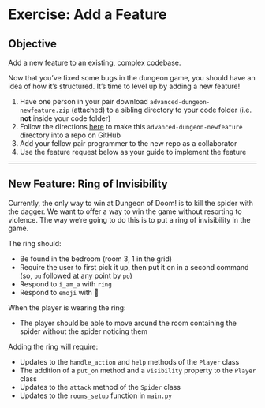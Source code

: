 # Exercise: Add a Feature

## Objective

Add a new feature to an existing, complex codebase.

Now that you’ve fixed some bugs in the dungeon game, you should have an idea of how it’s structured. It’s time to level up by adding a new feature!

1. Have one person in your pair download `advanced-dungeon-newfeature.zip` (attached) to a sibling directory to your code folder (i.e. **not** inside your code folder)
1. Follow the directions [here](https://help.github.com/articles/adding-an-existing-project-to-github-using-the-command-line/) to make this `advanced-dungeon-newfeature` directory into a repo on GitHub
1. Add your fellow pair programmer to the new repo as a collaborator
1. Use the feature request below as your guide to implement the feature

------

## New Feature: Ring of Invisibility

Currently, the only way to win at Dungeon of Doom! is to kill the spider with the dagger. We want to offer a way to win the game without resorting to violence. The way we’re going to do this is to put a ring of invisibility in the game.

The ring should:

- Be found in the bedroom (room 3, 1 in the grid)
- Require the user to first pick it up, then put it on in a second command (so, `pu` followed at any point by `po`)
- Respond to `i_am_a` with `ring`
- Respond to `emoji` with 💍

When the player is wearing the ring:

- The player should be able to move around the room containing the spider without the spider noticing them

Adding the ring will require:

- Updates to the `handle_action` and `help` methods of the `Player` class
- The addition of a `put_on` method and a `visibility` property to the `Player` class
- Updates to the `attack` method of the `Spider` class
- Updates to the `rooms_setup` function in `main.py`
